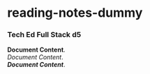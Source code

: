 # reading-notes-dummy
### Tech Ed Full Stack d5

**Document Content**.  
*Document Content*.  
_**Document Content**_.  


